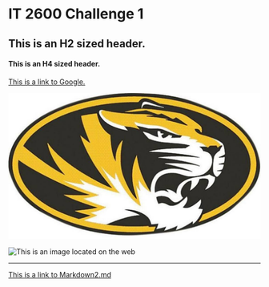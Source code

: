 # IT 2600 Challenge 1

## This is an H2 sized header.

#### This is an H4 sized header.

[This is a link to Google.](https://www.google.com)

![This is an image located in a directory](/Tiger.jpg "This is an image located in a directory.")

![This is an image located on the web](http://thefederalist.com/wp-content/uploads/2015/11/Mizzou-Discovery-998x499.jpg "This is an image located on the web.")


-------

[This is a link to Markdown2.md](/Markdown2.md)

